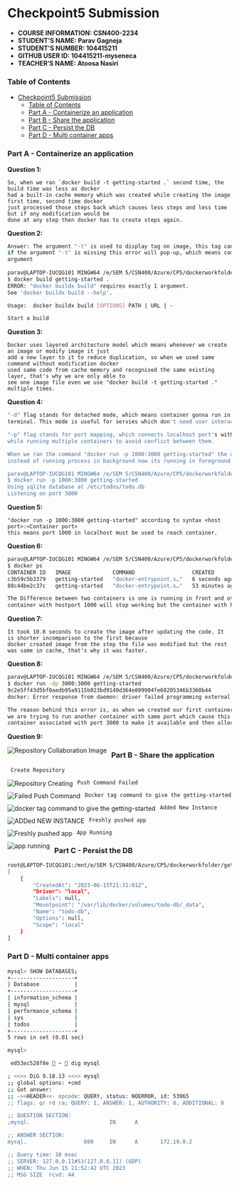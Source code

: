 # Checkpoint5 Submission

- **COURSE INFORMATION: CSN400-2234**
- **STUDENT’S NAME: Parav Gagneja**
- **STUDENT'S NUMBER: 104415211**
- **GITHUB USER ID: 104415211-myseneca**
- **TEACHER’S NAME: Atoosa Nasiri**


### Table of Contents
- [Checkpoint5 Submission](#checkpoint5-submission)
    - [Table of Contents](#table-of-contents)
    - [Part A - Containerize an application](#part-a---containerize-an-application)
    - [Part B - Share the application](#part-b---share-the-application)
    - [Part C - Persist the DB](#part-c---persist-the-db)
    - [Part D - Multi container apps](#part-d---multi-container-apps)

### Part A - Containerize an application
<b>Question 1:</b>
``` 
So, when we ran `docker build -t getting-started .` second time, the build time was less as docker 
had a built-in cache memory which was created while creating the image first time, second time docker 
just processed those steps back which causes less steps and less time but if any modification would be 
done at any step then docker has to create steps again. 
```
<b>Question 2:</b>
``` bash
Answer: The argument "-t" is used to display tag on image, this tag can be verified using command "docker image ls".
if the argument "-t" is missing this error will pop-up, which means command need the
argument
 
parav@LAPTOP-IUCQG101 MINGW64 /e/SEM 5/CSN400/Azure/CP5/dockerworkfolder/getting-started/app (master)
$ docker build getting-started .
ERROR: "docker buildx build" requires exactly 1 argument.
See 'docker buildx build --help'.

Usage:  docker buildx build [OPTIONS] PATH | URL | -

Start a build
```

<b>Question 3:</b>
``` 
Docker uses layered architecture model which means whenever we create an image or modify image it just
add a new layer to it to reduce duplication, so when we used same command without modification docker 
used same code from cache memory and recognised the same existing layer, that's why we are only able to 
see one image file even we use "docker build -t getting-started ." multiple times.
```

<b>Question 4:</b>
``` bash
"-d" flag stands for detached mode, which means container gonna run in backgound without being attached to 
terminal. This mode is useful for servies which don't need user interaction and keep on running in background.

"-p" flag stands for port mapping, which connects localhost port's with container's port. This is very fruitful 
while running multiple containers to avoid conflict between them.

When we ran the command "docker run -p 1000:3000 getting-started" the output is embeded in following which states 
instead of running process in background now its running in foreground.

parav@LAPTOP-IUCQG101 MINGW64 /e/SEM 5/CSN400/Azure/CP5/dockerworkfolder/getting-started/app (master)
$ docker run -p 1000:3000 getting-started
Using sqlite database at /etc/todos/todo.db
Listening on port 3000

```

<b>Question 5:</b>
```
"docker run -p 1000:3000 getting-started" according to syntax <host port>:<Container port>
this means port 1000 in localhost must be used to reach container.
```

<b>Question 6:</b>
``` bash
parav@LAPTOP-IUCQG101 MINGW64 /e/SEM 5/CSN400/Azure/CP5/dockerworkfolder/getting-started/app (master)
$ docker ps
CONTAINER ID   IMAGE             COMMAND                  CREATED          STATUS          PORTS                    NAMES
c3b59c5b3379   getting-started   "docker-entrypoint.s…"   6 seconds ago    Up 5 seconds    0.0.0.0:1000->3000/tcp   nice_varahamihira
88c44be2c37c   getting-started   "docker-entrypoint.s…"   53 minutes ago   Up 53 minutes   0.0.0.0:3000->3000/tcp   hopeful_bouman

The Difference between two containers is one is running in front and other in front, which mean if I close the IDE the front
container with hostport 1000 will stop working but the container with host port 3000 running in back will keep working.
```

<b>Question 7:</b>
```
It took 10.8 seconds to create the image after updating the code. It is shorter incomparison to the first because
docker created image from the step the file was modified but the rest was same in cache, that's why it was faster.
```

<b>Question 8:</b>
``` bash
parav@LAPTOP-IUCQG101 MINGW64 /e/SEM 5/CSN400/Azure/CP5/dockerworkfolder/getting-started/app (master)
$ docker run -dp 3000:3000 getting-started
9c2e5ff43d5bf0aedb95a9115b023bd9140d364e809904fe68205346b3360b44
docker: Error response from daemon: driver failed programming external connectivity on endpoint cool_jones (95961dc7f94266ffb61356f3baaa54bf935b5fb3062e2635082156e9a984a00d): Bind for 0.0.0.0:3000 failed: port is already allocated.

The reason behind this error is, as when we created our first container we allocated port 3000 to it but now
we are trying to run another container with same port which cause this conflict. To resolve this error we deleted 
container associated with port 3000 to make it available and then allocated that to our new container.
```

<b>Question 9:</b>

<img src="images/application_updated.jpg"
     alt="Repository Collaboration Image"
     style="float: left; margin-right: 10px;" />

### Part B - Share the application
` Create Repository`

<img src="images/2.1.jpg"
     alt="Repository Creating"
     style="float: left; margin-right: 10px;" />

`Push Command Failed`

<img src="images/2.2.jpg"
     alt="Failed Push Command"
     style="float: left; margin-right: 10px;" />

`Docker tag command to give the getting-started`

<img src="images/2.3.jpg"
     alt="docker tag command to give the getting-started"
     style="float: left; margin-right: 10px;" />

`Added New Instance`

<img src="images/2.4.jpg"
     alt="ADDed NEW INSTANCE"
     style="float: left; margin-right: 10px;" />

`Freshly pushed app`

<img src="images/2.5.jpg"
     alt="Freshly pushed app"
     style="float: left; margin-right: 10px;" />

`App Running`

<img src="images/2.6.jpg"
     alt="app running"
     style="float: left; margin-right: 10px;" />
     
### Part C - Persist the DB

``` bash
root@LAPTOP-IUCQG101:/mnt/e/SEM 5/CSN400/Azure/CP5/dockerworkfolder/getting-started/app# docker volume inspect todo-db
[
    {
        "CreatedAt": "2023-06-15T21:31:01Z",
        "Driver": "local",
        "Labels": null,
        "Mountpoint": "/var/lib/docker/volumes/todo-db/_data",
        "Name": "todo-db",
        "Options": null,
        "Scope": "local"
    }
]
```
### Part D - Multi container apps

``` bash
mysql> SHOW DATABASES;
+--------------------+
| Database           |
+--------------------+
| information_schema |
| mysql              |
| performance_schema |
| sys                |
| todos              |
+--------------------+
5 rows in set (0.01 sec)

mysql>
```

``` bash
 ed53ec528f8e  ~  dig mysql

; <<>> DiG 9.18.13 <<>> mysql
;; global options: +cmd
;; Got answer:
;; ->>HEADER<<- opcode: QUERY, status: NOERROR, id: 53965
;; flags: qr rd ra; QUERY: 1, ANSWER: 1, AUTHORITY: 0, ADDITIONAL: 0

;; QUESTION SECTION:
;mysql.                         IN      A

;; ANSWER SECTION:
mysql.                  600     IN      A       172.19.0.2

;; Query time: 10 msec
;; SERVER: 127.0.0.11#53(127.0.0.11) (UDP)
;; WHEN: Thu Jun 15 21:52:42 UTC 2023
;; MSG SIZE  rcvd: 44
```

``` bash

```